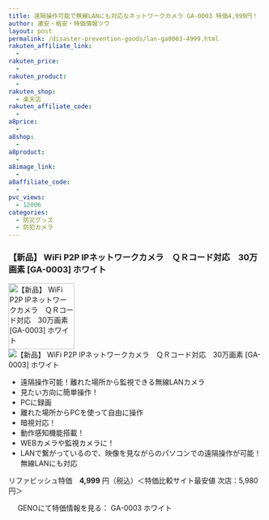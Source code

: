 ```yaml
---
title: 遠隔操作可能で無線LANにも対応なネットワークカメラ GA-0003 特価4,999円！
author: 激安・格安・特価情報ツウ
layout: post
permalink: /disaster-prevention-goods/lan-ga0003-4999.html
rakuten_affiliate_link:
  -
rakuten_price:
  -
rakuten_product:
  -
rakuten_shop:
  - 楽天店
rakuten_affiliate_code:
  -
a8price:
  -
a8shop:
  -
a8product:
  -
a8image_link:
  -
a8affiliate_code:
  -
pvc_views:
  - 12006
categories:
  - 防災グッズ
  - 防犯カメラ
---
```

### 【新品】 WiFi P2P IPネットワークカメラ　ＱＲコード対応　30万画素 [GA-0003] ホワイト

<div class="img-bg2 img_L">
  <img border="0" alt="【新品】 WiFi P2P IPネットワークカメラ　ＱＲコード対応　30万画素 [GA-0003] ホワイト" src="//i2.wp.com/www.geno-web.jp/shopimages/genoweb/0000000323904.jpg?w=130"width="130" data-recalc-dims="1" /><br /> <img border="0" src="//i2.wp.com/www16.a8.net/0.gif?resize=1%2C1" alt="【新品】 WiFi P2P IPネットワークカメラ　ＱＲコード対応　30万画素 [GA-0003] ホワイト" data-recalc-dims="1" />
</div>

<!--more-->

  * 遠隔操作可能！離れた場所から監視できる無線LANカメラ
  * 見たい方向に簡単操作！
  * PCに録画
  * 離れた場所からPCを使って自由に操作
  * 暗視対応！
  * 動作感知機能搭載！
  * WEBカメラや監視カメラに！
  * LANで繋がっているので、映像を見ながらのパソコンでの遠隔操作が可能！無線LANにも対応

リファビッシュ特価　<span class="tokka-price"><strong>4,999</strong></span> 円（税込）＜特価比較サイト最安値 次店：5,980円＞

　
GENOにて特価情報を見る： <span class="fs150p">GA-0003 ホワイト</span>
